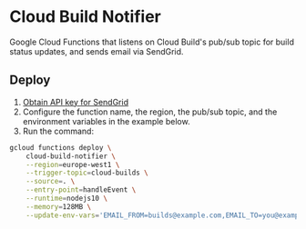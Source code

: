 # Cloud Build Notifier

Google Cloud Functions that listens on Cloud Build's pub/sub topic for build status updates,
and sends email via SendGrid.


## Deploy
1. [Obtain API key for SendGrid](https://sendgrid.com/docs/ui/account-and-settings/api-keys/)
2. Configure the function name, the region, the pub/sub topic, and the environment variables in the example below.
3. Run the command:

```bash
gcloud functions deploy \
    cloud-build-notifier \
    --region=europe-west1 \
    --trigger-topic=cloud-builds \
    --source=. \
    --entry-point=handleEvent \
    --runtime=nodejs10 \
    --memory=128MB \
    --update-env-vars='EMAIL_FROM=builds@example.com,EMAIL_TO=you@example.com,SENDGRID_API_KEY=very.secret'
```
